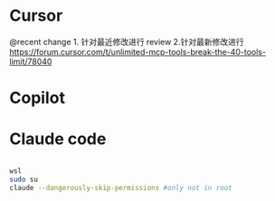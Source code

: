 

# Cursor
@recent change 1. 针对最近修改进行 review  2.针对最新修改进行
https://forum.cursor.com/t/unlimited-mcp-tools-break-the-40-tools-limit/78040


# Copilot


# Claude code

```bash

wsl
sudo su
claude --dangerously-skip-permissions #only not in root

```




